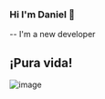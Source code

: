 ### Hi I'm Daniel 👋
-- I'm a new developer
## ¡Pura vida!
![image](https://github.com/agueroda2004/agueroda2004/assets/139009647/66475b60-6666-4e18-8abb-bad0c7d5f766)



<!--
**agueroda2004/agueroda2004** is a ✨ _special_ ✨ repository because its `README.md` (this file) appears on your GitHub profile.

Here are some ideas to get you started:

- 🔭 I’m currently working on ...
- 🌱 I’m currently learning ...
- 👯 I’m looking to collaborate on ...
- 🤔 I’m looking for help with ...
- 💬 Ask me about ...
- 📫 How to reach me: ...
- 😄 Pronouns: ...
- ⚡ Fun fact: ...
-->
